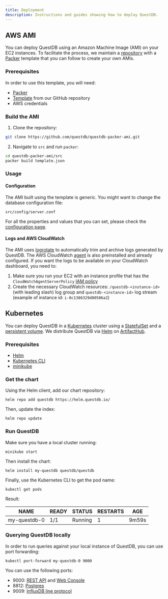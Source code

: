 ```yaml
---
title: Deployment
description: Instructions and guides showing how to deploy QuestDB.
---
```


## AWS AMI

You can deploy QuestDB using an Amazon Machine Image (AMI) on your EC2
instances. To facilitate the process, we maintain a
[repository]({@githubOrgUrl@}/questdb-packer-ami) with a
[Packer](https://www.packer.io) template that you can follow to create your own
AMIs.

### Prerequisites

In order to use this template, you will need:

- [Packer](https://www.packer.io/docs/install/index.html)
- [Template]({@githubOrgUrl@}/questdb-packer-ami) from our GitHub repository
- AWS credentials

### Build the AMI

1. Clone the repository:

```bash
git clone https://github.com/questdb/questdb-packer-ami.git
```

2. Navigate to `src` and run `packer`:

```bash
cd questdb-packer-ami/src
packer build template.json
```

### Usage

#### Configuration

The AMI built using the template is generic. You might want to change the
database configuration file:

```
src/config/server.conf
```

For all the properties and values that you can set, please check the
[configuration page](https://questdb.io/docs/reference/configuration).

#### Logs and AWS CloudWatch

The AMI uses [logrotate](https://linux.die.net/man/8/logrotate) to automatically
trim and archive logs generated by QuestDB. The AWS CloudWatch
[agent](https://docs.aws.amazon.com/AmazonCloudWatch/latest/monitoring/Install-CloudWatch-Agent.html)
is also preinstalled and already configured. If you want the logs to be
available on your CloudWatch dashboard, you need to:

1. Make sure you run your EC2 with an instance profile that has the
   `CloudWatchAgentServerPolicy`
   [IAM policy](https://docs.aws.amazon.com/AmazonCloudWatch/latest/monitoring/create-iam-roles-for-cloudwatch-agent.html)
2. Create the necessary CloudWatch resources: `/questdb-<instance-id>` (with
   leading slash) log group and `questdb-<instance-id>` log stream (example of
   instance id: `i-0c1386329d00506a2`)

## Kubernetes

You can deploy QuestDB in a [Kubernetes](https://kubernetes.io) cluster using a
[StatefulSet](https://kubernetes.io/docs/concepts/workloads/controllers/statefulset/)
and a
[persistent volume](https://kubernetes.io/docs/concepts/storage/persistent-volumes/).
We distribute QuestDB via [Helm](https://helm.sh) on
[ArtifactHub](https://artifacthub.io/packages/helm/questdb/questdb).

### Prerequisites

- [Helm](https://helm.sh/docs/intro/install/)
- [Kubernetes CLI](https://kubernetes.io/docs/tasks/tools/install-kubectl/)
- [minikube](https://minikube.sigs.k8s.io/docs/start/)

### Get the chart

Using the Helm client, add our chart repository:

```shell
helm repo add questdb https://helm.questdb.io/
```

Then, update the index:

```shell
helm repo update
```

### Run QuestDB

Make sure you have a local cluster running:

```shell
minikube start
```

Then install the chart:

```shell
helm install my-questdb questdb/questdb
```

Finally, use the Kubernetes CLI to get the pod name:

```shell
kubectl get pods
```

Result:

| NAME         | READY | STATUS  | RESTARTS | AGE   |
| ------------ | ----- | ------- | -------- | ----- |
| my-questdb-0 | 1/1   | Running | 1        | 9m59s |

### Querying QuestDB locally

In order to run queries against your local instance of QuestDB, you can use port
forwarding:

```shell
kubectl port-forward my-questdb-0 9000
```

You can use the following ports:

- 9000: [REST API](/docs/reference/api/rest/) and
  [Web Console](/docs/reference/web-console/)
- 8812: [Postgres](/docs/reference/api/postgres/)
- 9009: [InfluxDB line protocol](/docs/reference/api/influxdb/)
